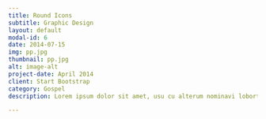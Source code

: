```yaml
---
title: Round Icons
subtitle: Graphic Design
layout: default
modal-id: 6
date: 2014-07-15
img: pp.jpg
thumbnail: pp.jpg
alt: image-alt
project-date: April 2014
client: Start Bootstrap
category: Gospel
description: Lorem ipsum dolor sit amet, usu cu alterum nominavi lobortis. At duo novum diceret. Tantas apeirian vix et, usu sanctus postulant inciderint ut, populo diceret necessitatibus in vim. Cu eum dicam feugiat noluisse.

---
```

